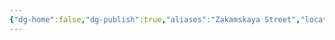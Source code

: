```yaml
---
{"dg-home":false,"dg-publish":true,"aliases":"Zakamskaya Street","locations":null,"tag":null,"date":null,"location":[55.7779931,49.153872],"title":"Zakamskaya Street, Kaluga, Вахитовский район, Kazan, городской округ Казань, Tatarstan, Volga Federal District, 420097, Russia","permalink":"/maps/zakamskaya-street-kaluga-vahitovskij-rajon-kazan-gorodskoj-okrug-kazan-tatarstan-volga-federal-district-420097-russia/","dgHomeLink":true,"dgPassFrontmatter":true}
---
```


